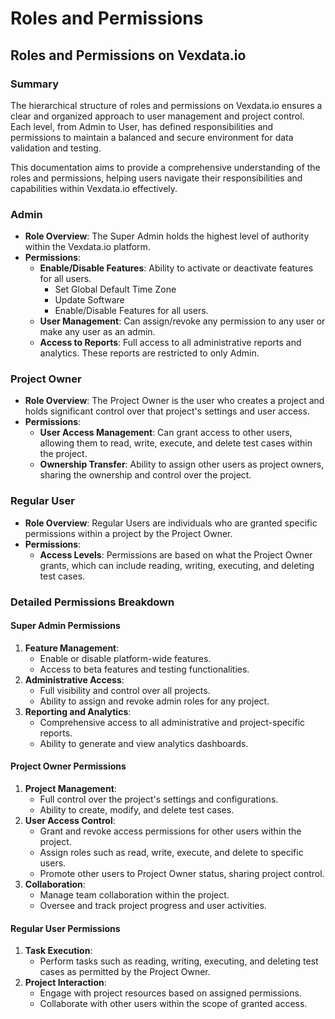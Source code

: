 # Roles and Permissions

## Roles and Permissions on Vexdata.io

### Summary

The hierarchical structure of roles and permissions on Vexdata.io ensures a clear and organized approach to user management and project control. Each level, from Admin to User, has defined responsibilities and permissions to maintain a balanced and secure environment for data validation and testing.

This documentation aims to provide a comprehensive understanding of the roles and permissions, helping users navigate their responsibilities and capabilities within Vexdata.io effectively.

### Admin

* **Role Overview**: The Super Admin holds the highest level of authority within the Vexdata.io platform.
* **Permissions**:
  * **Enable/Disable Features**: Ability to activate or deactivate features for all users.
    * Set Global Default Time Zone
    * Update Software
    * Enable/Disable Features for all users.
  * **User Management**: Can assign/revoke any permission to any user or make any user as an admin.
  * **Access to Reports**: Full access to all administrative reports and analytics. These reports are restricted to only Admin.

### Project Owner

* **Role Overview**: The Project Owner is the user who creates a project and holds significant control over that project's settings and user access.
* **Permissions**:
  * **User Access Management**: Can grant access to other users, allowing them to read, write, execute, and delete test cases within the project.
  * **Ownership Transfer**: Ability to assign other users as project owners, sharing the ownership and control over the project.

### Regular User

* **Role Overview**: Regular Users are individuals who are granted specific permissions within a project by the Project Owner.
* **Permissions**:
  * **Access Levels**: Permissions are based on what the Project Owner grants, which can include reading, writing, executing, and deleting test cases.

### Detailed Permissions Breakdown

#### Super Admin Permissions

1. **Feature Management**:
   * Enable or disable platform-wide features.
   * Access to beta features and testing functionalities.
2. **Administrative Access**:
   * Full visibility and control over all projects.
   * Ability to assign and revoke admin roles for any project.
3. **Reporting and Analytics**:
   * Comprehensive access to all administrative and project-specific reports.
   * Ability to generate and view analytics dashboards.

#### Project Owner Permissions

1. **Project Management**:
   * Full control over the project's settings and configurations.
   * Ability to create, modify, and delete test cases.
2. **User Access Control**:
   * Grant and revoke access permissions for other users within the project.
   * Assign roles such as read, write, execute, and delete to specific users.
   * Promote other users to Project Owner status, sharing project control.
3. **Collaboration**:
   * Manage team collaboration within the project.
   * Oversee and track project progress and user activities.

#### Regular User Permissions

1. **Task Execution**:
   * Perform tasks such as reading, writing, executing, and deleting test cases as permitted by the Project Owner.
2. **Project Interaction**:
   * Engage with project resources based on assigned permissions.
   * Collaborate with other users within the scope of granted access.

###
